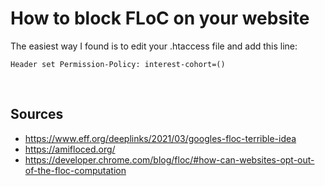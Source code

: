 
# How to block FLoC on your website

The easiest way I found is to edit your .htaccess file and add this line:
````
Header set Permission-Policy: interest-cohort=()
````

<br>

## Sources
* https://www.eff.org/deeplinks/2021/03/googles-floc-terrible-idea
* https://amifloced.org/
* https://developer.chrome.com/blog/floc/#how-can-websites-opt-out-of-the-floc-computation